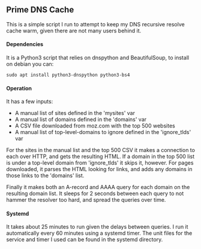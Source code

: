 ## Prime DNS Cache

This is a simple script I run to attempt to keep my DNS recursive resolve cache
warm, given there are not many users behind it.

#### Dependencies

It is a Python3 script that relies on dnspython and BeautifulSoup, to 
install on debian you can:
```
sudo apt install python3-dnspython python3-bs4
```

#### Operation

It has a few inputs:

- A manual list of sites defined in the 'mysites' var
- A manual list of domains defined in the 'domains' var
- A CSV file downloaded from moz.com with the top 500 websites
- A manual list of top-level-domains to ignore defined in the 'ignore_tlds' var

For the sites in the manual list and the top 500 CSV it makes a connection to 
each over HTTP, and gets the resulting HTML.  If a domain in the top 500 list 
is under a top-level domain from 'ignore_tlds' it skips it, however.  For pages 
downloaded, it parses the HTML looking for links, and adds any domains in those 
links to the 'domains' list.

Finally it makes both an A-record and AAAA query for each domain on the 
resulting domain list.  It sleeps for 2 seconds between each query to not 
hammer the resolver too hard, and spread the queries over time.
 
#### Systemd

It takes about 25 minutes to run given the delays between queries.  I run it
automatically every 60 minutes using a systemd timer.  The unit files for the 
service and timer I used can be found in the systemd directory.
